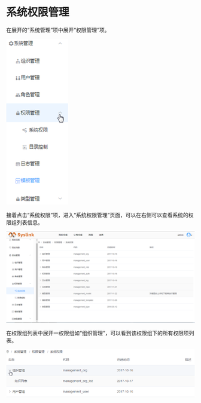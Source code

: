# 系统权限管理

在展开的“系统管理”项中展开“权限管理”项。

![&#x5C55;&#x5F00;&#x201C;&#x6743;&#x9650;&#x7BA1;&#x7406;&#x201D;&#x9879;](../../../.gitbook/assets/quan-xian-guan-li-1%20%281%29.png)

接着点击“系统权限”项，进入“系统权限管理”页面，可以在右侧可以查看系统的权限组列表信息。

![&#x6743;&#x9650;&#x7EC4;&#x5217;&#x8868;](../../../.gitbook/assets/quan-xian-guan-li-2%20%281%29.png)

在权限组列表中展开一权限组如“组织管理”，可以看到该权限组下的所有权限项列表。

![&#x6743;&#x9650;&#x9879;&#x4FE1;&#x606F;](../../../.gitbook/assets/quan-xian-guan-li-3.png)



